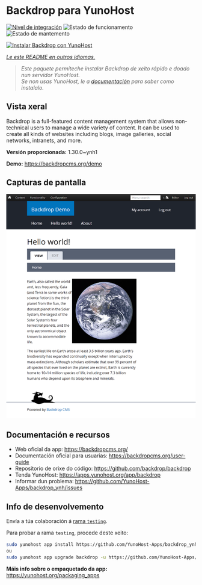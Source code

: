 <!--
NOTA: Este README foi creado automáticamente por <https://github.com/YunoHost/apps/tree/master/tools/readme_generator>
NON debe editarse manualmente.
-->

# Backdrop para YunoHost

[![Nivel de integración](https://apps.yunohost.org/badge/integration/backdrop)](https://ci-apps.yunohost.org/ci/apps/backdrop/)
![Estado de funcionamento](https://apps.yunohost.org/badge/state/backdrop)
![Estado de mantemento](https://apps.yunohost.org/badge/maintained/backdrop)

[![Instalar Backdrop con YunoHost](https://install-app.yunohost.org/install-with-yunohost.svg)](https://install-app.yunohost.org/?app=backdrop)

*[Le este README en outros idiomas.](./ALL_README.md)*

> *Este paquete permíteche instalar Backdrop de xeito rápido e doado nun servidor YunoHost.*  
> *Se non usas YunoHost, le a [documentación](https://yunohost.org/install) para saber como instalalo.*

## Vista xeral

Backdrop is a full-featured content management system that allows non-technical users to manage a wide variety of content. It can be used to create all kinds of websites including blogs, image galleries, social networks, intranets, and more.


**Versión proporcionada:** 1.30.0~ynh1

**Demo:** <https://backdropcms.org/demo>

## Capturas de pantalla

![Captura de pantalla de Backdrop](./doc/screenshots/Hello_world.png)

## Documentación e recursos

- Web oficial da app: <https://backdropcms.org/>
- Documentación oficial para usuarias: <https://backdropcms.org/user-guide>
- Repositorio de orixe do código: <https://github.com/backdrop/backdrop>
- Tenda YunoHost: <https://apps.yunohost.org/app/backdrop>
- Informar dun problema: <https://github.com/YunoHost-Apps/backdrop_ynh/issues>

## Info de desenvolvemento

Envía a túa colaboración á [rama `testing`](https://github.com/YunoHost-Apps/backdrop_ynh/tree/testing).

Para probar a rama `testing`, procede deste xeito:

```bash
sudo yunohost app install https://github.com/YunoHost-Apps/backdrop_ynh/tree/testing --debug
ou
sudo yunohost app upgrade backdrop -u https://github.com/YunoHost-Apps/backdrop_ynh/tree/testing --debug
```

**Máis info sobre o empaquetado da app:** <https://yunohost.org/packaging_apps>
